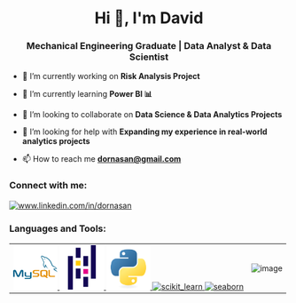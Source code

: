 <h1 align="center">Hi 👋, I'm David</h1>
<h3 align="center">Mechanical Engineering Graduate | Data Analyst & Data Scientist</h3>


- 🔭 I’m currently working on **Risk Analysis Project**

- 🌱 I’m currently learning **Power BI 📊**

- 👯 I’m looking to collaborate on **Data Science & Data Analytics Projects**

- 🤝 I’m looking for help with **Expanding my experience in real-world analytics projects**

- 📫 How to reach me **dornasan@gmail.com**

<h3 align="left">Connect with me:</h3>
<p align="left">
<a href="https://linkedin.com/in/www.linkedin.com/in/dornasan" target="blank"><img align="center" src="https://raw.githubusercontent.com/rahuldkjain/github-profile-readme-generator/master/src/images/icons/Social/linked-in-alt.svg" alt="www.linkedin.com/in/dornasan" height="30" width="40" /></a>
</p>

<h3 align="left">Languages and Tools:</h3>
<table>
  <tr>
    <td>
      <a href="https://www.mysql.com/" target="_blank" rel="noreferrer"> 
        <img src="https://raw.githubusercontent.com/devicons/devicon/master/icons/mysql/mysql-original-wordmark.svg" alt="mysql" width="80" height="80"/> 
      </a> 
      <a href="https://pandas.pydata.org/" target="_blank" rel="noreferrer"> 
        <img src="https://raw.githubusercontent.com/devicons/devicon/2ae2a900d2f041da66e950e4d48052658d850630/icons/pandas/pandas-original.svg" alt="pandas" width="80" height="80"/> 
      </a> 
      <a href="https://www.python.org" target="_blank" rel="noreferrer"> 
        <img src="https://raw.githubusercontent.com/devicons/devicon/master/icons/python/python-original.svg" alt="python" width="80" height="80"/> 
      </a> 
      <a href="https://scikit-learn.org/" target="_blank" rel="noreferrer"> 
        <img src="https://upload.wikimedia.org/wikipedia/commons/0/05/Scikit_learn_logo_small.svg" alt="scikit_learn" width="80" height="80"/> 
      </a> 
      <a href="https://seaborn.pydata.org/" target="_blank" rel="noreferrer"> 
        <img src="https://seaborn.pydata.org/_images/logo-mark-lightbg.svg" alt="seaborn" width="80" height="80"/> 
      </a>
    </td>
    <td>
      <img src="https://github.com/user-attachments/assets/791a28d4-b7de-465f-a3b2-a4748d41ddd2" alt="image" width="400" height="400" />
    </td>
  </tr>
</table>
